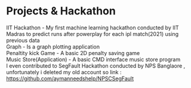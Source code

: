# Projects & Hackathon
IIT Hackathon - My first machine learning hackathon conducted by IIT Madras to predict runs after powerplay for each ipl match(2021) using previous data <br />
Graph - Is a graph plotting application <br /> 
Penaltity kick Game - A basic 2D penalty saving game <br /> 
Music Store(Application) - A basic CMD interface music store program <br />
I even contributed to SegFault Hackathon conducted by NPS Banglaore , unfortunately i deleted my old account so link : https://github.com/aymanneedshelp/NPSCSegFault 
